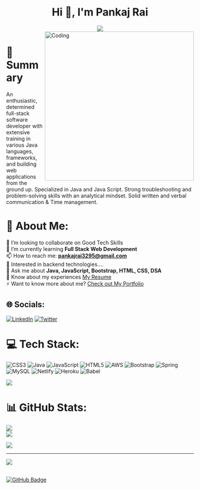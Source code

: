 <h1 align="center">Hi 👋, I'm Pankaj Rai</h1><div align="center">
 <img src="https://readme-typing-svg.herokuapp.com/?lines=Welcome+To+Profile;Full+Stack+Developer;Java+Backend+Developer;Web+Developer;Quick+learner;Self+Motivated;Problem+Solver;&color=teal&center=true" />
</div>
<img align="right" alt="Coding" width="400" src="https://camo.githubusercontent.com/a4c584bce1c41271485d28f92aaf9f581b3c88b68ca723b6edfd58b4ba988c2b/68747470733a2f2f63646e2e6472696262626c652e636f6d2f75736572732f313138373833362f73637265656e73686f74732f363533393432392f70726f6772616d65722e676966">

#  👨‍ Summary
An enthusiastic, determined full-stack software developer with extensive training in various Java languages, frameworks, and building web applications from the ground up. Specialized in Java and Java Script. Strong troubleshooting and problem-solving skills with an analytical mindset. Solid written and verbal communication & Time management.


# 💫 About Me:
🔭 I’m looking to collaborate on Good Tech Skills<br>🌱 I’m currently learning **Full Stack Web Development**<br>📫 How to reach me: **pankajrai3295@gmail.com**<br>👯 Interested in backend technologies....<br>💬 Ask me about  **Java, JavaScript, Bootstrap, HTML, CSS, DSA**<br>
📄 Know about my experiences [My Resume](https://drive.google.com/file/d/1J63XIom7pW6NkhHue5GfTKeJIxQVyurj/view?usp=sharing)<br>
⚡ Want to know more about me? [Check out My Portfolio](https://pankaj-78278.github.io/)

## 🌐 Socials:
[![LinkedIn](https://img.shields.io/badge/LinkedIn-%230077B5.svg?logo=linkedin&logoColor=white)](https://www.linkedin.com/in/pankaj-rai-280026221/) [![Twitter](https://img.shields.io/badge/Twitter-%231DA1F2.svg?logo=Twitter&logoColor=white)](https://twitter.com/@pankajrai7788) 

# 💻 Tech Stack:
![CSS3](https://img.shields.io/badge/css3-%231572B6.svg?style=for-the-badge&logo=css3&logoColor=white) ![Java](https://img.shields.io/badge/java-%23ED8B00.svg?style=for-the-badge&logo=java&logoColor=white) ![JavaScript](https://img.shields.io/badge/javascript-%23323330.svg?style=for-the-badge&logo=javascript&logoColor=%23F7DF1E) ![HTML5](https://img.shields.io/badge/html5-%23E34F26.svg?style=for-the-badge&logo=html5&logoColor=white) ![AWS](https://img.shields.io/badge/AWS-%23FF9900.svg?style=for-the-badge&logo=amazon-aws&logoColor=white) ![Bootstrap](https://img.shields.io/badge/bootstrap-%23563D7C.svg?style=for-the-badge&logo=bootstrap&logoColor=white) ![Spring](https://img.shields.io/badge/spring-%236DB33F.svg?style=for-the-badge&logo=spring&logoColor=white) ![MySQL](https://img.shields.io/badge/mysql-%2300f.svg?style=for-the-badge&logo=mysql&logoColor=white) ![Netlify](https://img.shields.io/badge/netlify-%23000000.svg?style=for-the-badge&logo=netlify&logoColor=#00C7B7) ![Heroku](https://img.shields.io/badge/heroku-%23430098.svg?style=for-the-badge&logo=heroku&logoColor=white) ![Babel](https://img.shields.io/badge/Babel-F9DC3e?style=for-the-badge&logo=babel&logoColor=black)


![](https://github-profile-trophy.vercel.app/?username=pankaj-78278&theme=radical&no-frame=false&no-bg=false&margin-w=4)

# 📊 GitHub Stats:
![](https://github-readme-stats.vercel.app/api?username=Pankaj-78278&theme=react&hide_border=false&include_all_commits=true&count_private=true)<br/>
![](https://github-readme-streak-stats.herokuapp.com/?user=Pankaj-78278&theme=react&hide_border=false)<br/>

![](https://github-readme-stats.vercel.app/api/top-langs/?username=Pankaj-78278&theme=react&hide_border=false&include_all_commits=true&count_private=true&layout=compact)

---
[![](https://visitcount.itsvg.in/api?id=Pankaj-78278&icon=0&color=0)](https://visitcount.itsvg.in)


<br>
<a align="right" href="https://github.com/pankaj-78278?tab=followers"><img src="https://img.shields.io/github/followers/pankaj-78278?label=Followers&style=social" alt="GitHub Badge"></a>
